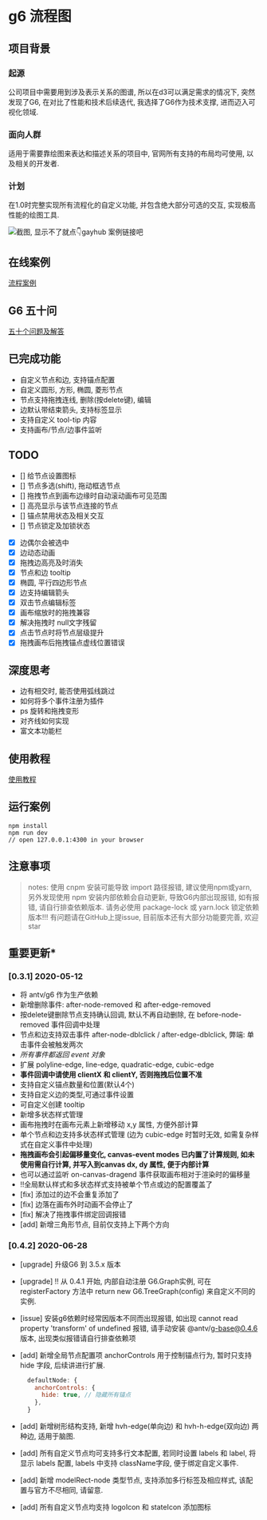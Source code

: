 # g6 流程图

## 项目背景

### 起源

公司项目中需要用到涉及表示关系的图谱, 所以在d3可以满足需求的情况下, 突然发现了G6, 在对比了性能和技术后续迭代, 我选择了G6作为技术支撑, 进而迈入可视化领域.

### 面向人群

适用于需要靠绘图来表达和描述关系的项目中, 官网所有支持的布局均可使用, 以及相关的开发者.

### 计划

在1.0时完整实现所有流程化的自定义功能, 并包含绝大部分可选的交互, 实现极高性能的绘图工具.

![截图, 显示不了就点👇gayhub 案例链接吧](https://github.com/claudewowo/welabx-g6/blob/master/screenshot/screenshot.png)

## 在线案例

[流程案例](https://claudewowo.github.io/welabx-g6/build/?_blank)

## G6 五十问

[五十个问题及解答](https://github.com/claudewowo/welabx-g6/blob/develop/FAQ.md)

## 已完成功能

- 自定义节点和边, 支持锚点配置
- 自定义圆形, 方形, 椭圆, 菱形节点
- 节点支持拖拽连线, 删除(按delete键), 编辑
- 边默认带结束箭头, 支持标签显示
- 支持自定义 tool-tip 内容
- 支持画布/节点/边事件监听

## TODO

- [] 给节点设置图标
- [] 节点多选(shift), 拖动框选节点
- [] 拖拽节点到画布边缘时自动滚动画布可见范围
- [] 高亮显示与该节点连接的节点
- [] 锚点禁用状态及相关交互
- [] 节点锁定及加锁状态

- [x] 边偶尔会被选中
- [x] 边动态动画
- [x] 拖拽边高亮及时消失
- [x] 节点和边 tooltip
- [x] 椭圆, 平行四边形节点
- [x] 边支持编辑箭头
- [x] 双击节点编辑标签
- [x] 画布缩放时的拖拽兼容
- [x] 解决拖拽时 null文字残留
- [x] 点击节点时将节点层级提升
- [x] 拖拽画布后拖拽锚点虚线位置错误

## 深度思考

- 边有相交时, 能否使用弧线跳过
- 如何将多个事件注册为插件
- ps 旋转和拖拽变形
- 对齐线如何实现
- 富文本功能栏

## 使用教程

[使用教程](https://github.com/claudewowo/welabx-g6/blob/develop/GUIDE.md)

## 运行案例

```ssh
npm install
npm run dev
// open 127.0.0.1:4300 in your browser
```

## 注意事项

> notes: 使用 cnpm 安装可能导致 import 路径报错, 建议使用npm或yarn, 另外发现使用 npm 安装内部依赖会自动更新, 导致G6内部出现报错, 如有报错, 请自行排查依赖版本. 请务必使用 package-lock 或 yarn.lock 锁定依赖版本!!!
> 有问题请在GitHub上提issue, 目前版本还有大部分功能要完善, 欢迎star

## 重要更新*

### [0.3.1] 2020-05-12

- 将 antv/g6 作为生产依赖
- 新增删除事件: after-node-removed 和 after-edge-removed
- 按delete键删除节点支持确认回调, 默认不再自动删除, 在 before-node-removed 事件回调中处理
- 节点和边支持双击事件 after-node-dblclick / after-edge-dblclick, 弊端: 单击事件会被触发两次
- *所有事件都返回 event 对象*
- 扩展 polyline-edge, line-edge, quadratic-edge, cubic-edge
- **事件回调中请使用 clientX 和 clientY, 否则拖拽后位置不准**
- 支持自定义锚点数量和位置(默认4个)
- 支持自定义边的类型,可通过事件设置
- 可自定义创建 tooltip
- 新增多状态样式管理
- 画布拖拽时在画布元素上新增移动 x,y 属性, 方便外部计算
- 单个节点和边支持多状态样式管理 (边为 cubic-edge 时暂时无效, 如需复杂样式在自定义事件中处理)
- **拖拽画布会引起偏移量变化, canvas-event modes 已内置了计算规则, 如未使用需自行计算, 并写入到canvas dx, dy 属性, 便于内部计算**
- 也可以通过监听 on-canvas-dragend 事件获取画布相对于渲染时的偏移量
- !!全局默认样式和多状态样式支持被单个节点或边的配置覆盖了
- [fix] 添加过的边不会重复添加了
- [fix] 边落在画布外时动画不会停止了
- [fix] 解决了拖拽事件绑定回调报错
- [add] 新增三角形节点, 目前仅支持上下两个方向

### [0.4.2] 2020-06-28

- [upgrade] 升级G6 到 3.5.x 版本
- [upgrade] !! 从 0.4.1 开始, 内部自动注册 G6.Graph实例, 可在 registerFactory 方法中 return new G6.TreeGraph(config) 来自定义不同的实例.
- [issue] 安装g6依赖时经常因版本不同而出现报错, 如出现 cannot read property 'transform' of undefined 报错, 请手动安装 @antv/g-base@0.4.6 版本, 出现类似报错请自行排查依赖项
- [add] 新增全局节点配置项 anchorControls 用于控制锚点行为, 暂时只支持 hide 字段, 后续讲进行扩展.

  ```js
    defaultNode: {
      anchorControls: {
        hide: true, // 隐藏所有锚点
      },
    }
  ```

- [add] 新增树形结构支持, 新增 hvh-edge(单向边) 和 hvh-h-edge(双向边) 两种边, 适用于脑图.
- [add] 所有自定义节点均可支持多行文本配置, 若同时设置 labels 和 label, 将显示 labels 配置, labels 中支持 className字段, 便于绑定自定义事件.
- [add] 新增 modelRect-node 类型节点, 支持添加多行标签及相应样式, 该配置与官方不尽相同, 请留意.
- [add] 所有自定义节点均支持 logoIcon 和 stateIcon 添加图标
